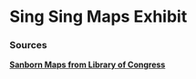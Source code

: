 <h1>Sing Sing Maps Exhibit</h1>


<h3>Sources</h3>
<a href="https://www.loc.gov/collections/sanborn-maps/">
<strong>Sanborn Maps from Library of Congress</strong>
</a>
